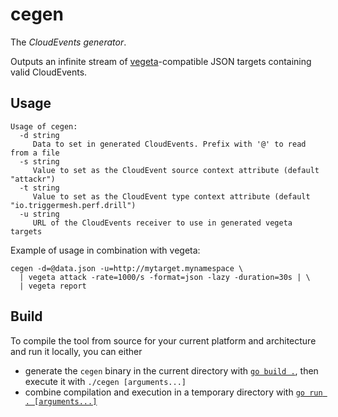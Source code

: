 # cegen

The _CloudEvents generator_.

Outputs an infinite stream of [vegeta][vegeta]-compatible JSON targets containing valid CloudEvents.

## Usage

```
Usage of cegen:
  -d string
     Data to set in generated CloudEvents. Prefix with '@' to read from a file
  -s string
     Value to set as the CloudEvent source context attribute (default "attackr")
  -t string
     Value to set as the CloudEvent type context attribute (default "io.triggermesh.perf.drill")
  -u string
     URL of the CloudEvents receiver to use in generated vegeta targets
```

Example of usage in combination with vegeta:

```
cegen -d=@data.json -u=http://mytarget.mynamespace \
  | vegeta attack -rate=1000/s -format=json -lazy -duration=30s | \
  | vegeta report
```

## Build

To compile the tool from source for your current platform and architecture and run it locally, you can either

* generate the `cegen` binary in the current directory with [`go build .`][go-build], then execute it with `./cegen
  [arguments...]`
* combine compilation and execution in a temporary directory with [`go run . [arguments...]`][go-run]

[vegeta]: https://github.com/tsenart/vegeta
[go-build]: https://golang.org/cmd/go/#hdr-Compile_packages_and_dependencies
[go-run]: https://golang.org/cmd/go/#hdr-Compile_and_run_Go_program

